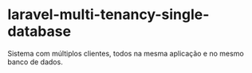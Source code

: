 # laravel-multi-tenancy-single-database
Sistema com múltiplos clientes, todos na mesma aplicação e no mesmo banco de dados.
